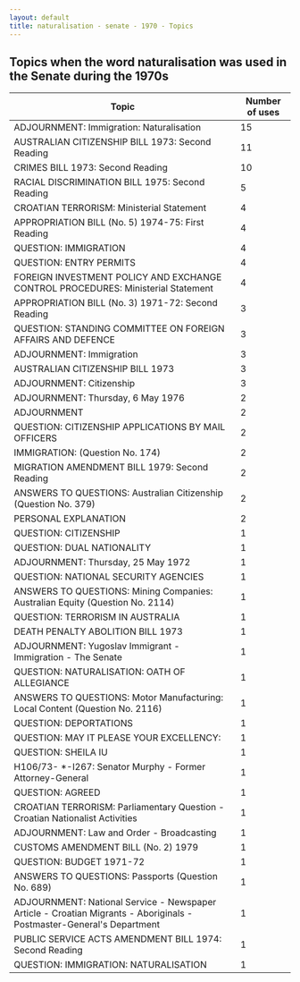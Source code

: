 ```yaml
---
layout: default
title: naturalisation - senate - 1970 - Topics
---
```

## Topics when the word **naturalisation** was used in the Senate during the 1970s

| Topic | Number of uses |
|--------------|----------------|
|ADJOURNMENT: Immigration: Naturalisation|15|
|AUSTRALIAN CITIZENSHIP BILL 1973: Second Reading|11|
|CRIMES BILL 1973: Second Reading|10|
|RACIAL DISCRIMINATION BILL 1975: Second Reading|5|
|CROATIAN TERRORISM: Ministerial Statement|4|
|APPROPRIATION BILL (No. 5) 1974-75: First Reading|4|
|QUESTION: IMMIGRATION|4|
|QUESTION: ENTRY PERMITS|4|
|FOREIGN INVESTMENT POLICY AND EXCHANGE CONTROL PROCEDURES: Ministerial Statement|4|
|APPROPRIATION BILL (No. 3) 1971-72: Second Reading|3|
|QUESTION: STANDING COMMITTEE ON FOREIGN AFFAIRS AND DEFENCE|3|
|ADJOURNMENT: Immigration|3|
|AUSTRALIAN CITIZENSHIP BILL 1973|3|
|ADJOURNMENT: Citizenship|3|
|ADJOURNMENT: Thursday, 6 May 1976|2|
|ADJOURNMENT|2|
|QUESTION: CITIZENSHIP APPLICATIONS BY MAIL OFFICERS|2|
|IMMIGRATION: (Question No. 174)|2|
|MIGRATION AMENDMENT BILL 1979: Second Reading|2|
|ANSWERS TO QUESTIONS: Australian Citizenship (Question No. 379)|2|
|PERSONAL EXPLANATION|2|
|QUESTION: CITIZENSHIP|1|
|QUESTION: DUAL NATIONALITY|1|
|ADJOURNMENT: Thursday, 25 May 1972|1|
|QUESTION: NATIONAL SECURITY AGENCIES|1|
|ANSWERS TO QUESTIONS: Mining Companies: Australian Equity (Question No. 2114)|1|
|QUESTION: TERRORISM IN AUSTRALIA|1|
|DEATH PENALTY ABOLITION BILL 1973|1|
|ADJOURNMENT: Yugoslav Immigrant - Immigration - The Senate|1|
|QUESTION: NATURALISATION: OATH OF ALLEGIANCE|1|
|ANSWERS TO QUESTIONS: Motor Manufacturing: Local Content (Question No. 2116)|1|
|QUESTION: DEPORTATIONS|1|
|QUESTION: MAY IT PLEASE YOUR EXCELLENCY:|1|
|QUESTION: SHEILA IU|1|
|H106/73- *-I267: Senator Murphy - Former Attorney-General|1|
|QUESTION: AGREED|1|
|CROATIAN TERRORISM: Parliamentary Question - Croatian Nationalist Activities|1|
|ADJOURNMENT: Law and Order - Broadcasting|1|
|CUSTOMS AMENDMENT BILL (No. 2) 1979|1|
|QUESTION: BUDGET 1971-72|1|
|ANSWERS TO QUESTIONS: Passports (Question No. 689)|1|
|ADJOURNMENT: National Service - Newspaper Article - Croatian Migrants - Aboriginals - Postmaster-General's Department|1|
|PUBLIC SERVICE ACTS AMENDMENT BILL 1974: Second Reading|1|
|QUESTION: IMMIGRATION: NATURALISATION|1|
